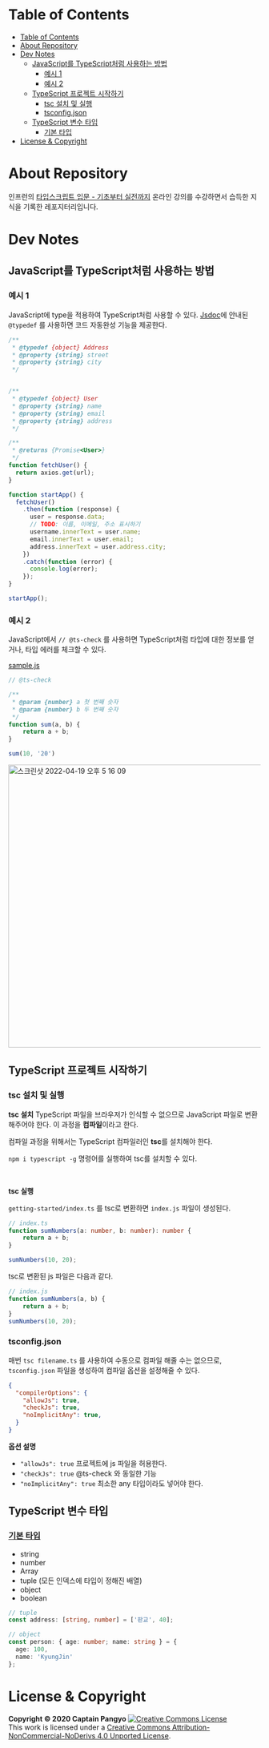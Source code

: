 # Table of Contents
- [Table of Contents](#table-of-contents)
- [About Repository](#about-repository)
- [Dev Notes](#dev-notes)
  - [JavaScript를 TypeScript처럼 사용하는 방법](#javascript를-typescript처럼-사용하는-방법)
    - [예시 1](#예시-1)
    - [예시 2](#예시-2)
  - [TypeScript 프로젝트 시작하기](#typescript-프로젝트-시작하기)
    - [tsc 설치 및 실행](#tsc-설치-및-실행)
    - [tsconfig.json](#tsconfigjson)
  - [TypeScript 변수 타입](#typescript-변수-타입)
    - [기본 타입](#기본-타입)
- [License & Copyright](#license--copyright)

# About Repository

인프런의 [타입스크립트 입문 - 기초부터 실전까지](https://www.inflearn.com/course/%ED%83%80%EC%9E%85%EC%8A%A4%ED%81%AC%EB%A6%BD%ED%8A%B8-%EC%9E%85%EB%AC%B8?inst=f1ae9299&utm_source=blog&utm_medium=githubio&utm_campaign=captianpangyo&utm_term=banner) 온라인 강의를 수강하면서 습득한 지식을 기록한 레포지터리입니다.

# Dev Notes
## JavaScript를 TypeScript처럼 사용하는 방법
### 예시 1
JavaScript에 type을 적용하여 TypeScript처럼 사용할 수 있다.
[Jsdoc](https://devdocs.io/jsdoc/tags-typedef)에 안내된 `@typedef` 를 사용하면 코드 자동완성 기능을 제공한다.

```js
/**
 * @typedef {object} Address
 * @property {string} street
 * @property {string} city
 */


/**
 * @typedef {object} User
 * @property {string} name
 * @property {string} email
 * @property {string} address
 */

/**
 * @returns {Promise<User>}
 */
function fetchUser() {
  return axios.get(url);
}

function startApp() {
  fetchUser()
    .then(function (response) {
      user = response.data;
      // TODO: 이름, 이메일, 주소 표시하기
      username.innerText = user.name;
      email.innerText = user.email;
      address.innerText = user.address.city;
    })
    .catch(function (error) {
      console.log(error);
    });
}

startApp();
```

### 예시 2
JavaScript에서 `// @ts-check` 를 사용하면 TypeScript처럼 타입에 대한 정보를 얻거나, 타입 에러를 체크할 수 있다.

[sample.js](/why-ts/sample.js)
```js
// @ts-check

/**
 * @param {number} a 첫 번째 숫자
 * @param {number} b 두 번째 숫자
 */
function sum(a, b) {
    return a + b;
}

sum(10, '20')
```

<img width="565" alt="스크린샷 2022-04-19 오후 5 16 09" src="https://user-images.githubusercontent.com/31913666/163957376-0631f253-0e5d-4a0e-906f-1f5ae1170361.png">


## TypeScript 프로젝트 시작하기

### tsc 설치 및 실행

**tsc 설치**
TypeScript 파일을 브라우저가 인식할 수 없으므로 JavaScript 파일로 변환해주어야 한다. 이 과정을 **컴파일**이라고 한다.

컴파일 과정을 위해서는 TypeScript 컴파일러인 **tsc**를 설치해야 한다.

`npm i typescript -g` 명령어를 실행하여 tsc를 설치할 수 있다.


<br>


**tsc 실행**

`getting-started/index.ts` 를 tsc로 변환하면 `index.js` 파일이 생성된다.

```ts
// index.ts
function sumNumbers(a: number, b: number): number {
    return a + b;
}

sumNumbers(10, 20);
```
tsc로 변환된 js 파일은 다음과 같다.
```js
// index.js
function sumNumbers(a, b) {
    return a + b;
}
sumNumbers(10, 20);
```

### tsconfig.json
매번 `tsc filename.ts` 를 사용하여 수동으로 컴파일 해줄 수는 없으므로, `tsconfig.json` 파일을 생성하여 컴파일 옵션을 설정해줄 수 있다.

```json
{
  "compilerOptions": {
    "allowJs": true,
    "checkJs": true,
    "noImplicitAny": true,
  }
}
```

**옵션 설명**
- `"allowJs": true` 프로젝트에 js 파일을 허용한다.
- `"checkJs": true` @ts-check 와 동일한 기능
- `"noImplicitAny": true` 최소한 any 타입이라도 넣어야 한다.

## TypeScript 변수 타입
### [기본 타입](example/1_type-basic.ts)
- string
- number
- Array
- tuple (모든 인덱스에 타입이 정해진 배열)
- object
- boolean

```ts
// tuple
const address: [string, number] = ['판교', 40];

// object
const person: { age: number; name: string } = {
  age: 100,
  name: 'KyungJin'
};
```

# License & Copyright

**Copyright © 2020 Captain Pangyo**
<a rel="license" href="http://creativecommons.org/licenses/by-nc-nd/4.0/"><img alt="Creative Commons License" style="border-width:0" src="https://i.creativecommons.org/l/by-nc-nd/4.0/88x31.png" /></a><br />This work is licensed under a <a rel="license" href="http://creativecommons.org/licenses/by-nc-nd/4.0/">Creative Commons Attribution-NonCommercial-NoDerivs 4.0 Unported License</a>.
